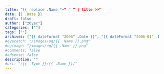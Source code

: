 ```yaml
---
title: "{{ replace .Name "-" " " | title }}"
date: {{ .Date }}
draft: false
author: ["z0yac"]
categories: [""]
tags: [""]
archives: ["{{ dateFormat "2006" .Date }}", "{{ dateFormat "2006-01" .Date }}"]
#eyecatch: "/images/og/{{ .Name }}.png"
#ogimage: "/images/og/{{ .Name }}.png"
#comments: false
#adsense: false
description: ""
#url: "/{{ .Type }}/{{ .Name }}/"
---
```



